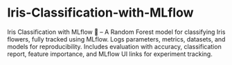 # Iris-Classification-with-MLflow
Iris Classification with MLflow 🌸 – A Random Forest model for classifying Iris flowers, fully tracked using MLflow. Logs parameters, metrics, datasets, and models for reproducibility. Includes evaluation with accuracy, classification report, feature importance, and MLflow UI links for experiment tracking.
